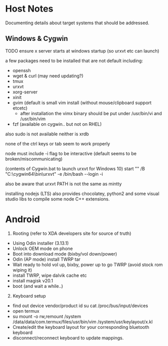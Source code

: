 # Host Notes

Documenting details about target systems that should be addressed.

## Windows & Cygwin

TODO ensure x server starts at windows startup (so urxvt etc can launch)

a few packages need to be installed that are not default including:

  - openssh
  - wget & curl (may need updating?)
  - tmux
  - urxvt
  - xorg-server
  - xinit
  - gvim (default is small vim install (without mouse/clipboard support etcetc)
    - after installation the vimx binary should be put under /usr/bin/vi and /usr/bin/vim
  - fzf (available on cygwin.. but not on RHEL)

also sudo is not available
neither is xrdb

none of the ctrl keys or tab seem to work properly

node must include -i flag to be interactive (default seems to be broken/miscommunicating)

(contents of Cygwin.bat to launch urxvt for Windows 10)
start "" /B "C:\cygwin64\bin\urxvt" -e /bin/bash --login -i

also be aware that urxvt PATH is not the same as mintty

installing nodejs (LTS) also provides chocolatey, python2 and some visual studio libs to compile some node C++ extensions.

# Android

1. Rooting
  (refer to XDA developers site for source of truth)
  - Using Odin installer (3.13.1)
  - Unlock OEM mode on phone
  - Boot into download mode (bixby/vol down/power)
  - Odin (AP mode) install TWRP tar
  - Wait ready to hold vol up, bixby, power up to go TWRP (avoid stock rom wiping it)
  - install TWRP, wipe dalvik cache etc
  - install magisk v20.1
  - boot (and wait a while..)

2. Keyboard setup
  - find out device vendor/product id
    su
    cat /proc/bus/input/devices
  - open termux
  - su
    mount -o rw,remount /system
    /data/data/com.termux/files/usr/bin/vim /system/usr/keylayout/x.kl
  - Create/edit the keyboard layout for your corresponding bluetooth keyboard
  - disconnect/reconnect keyboard to update mappings.
  
